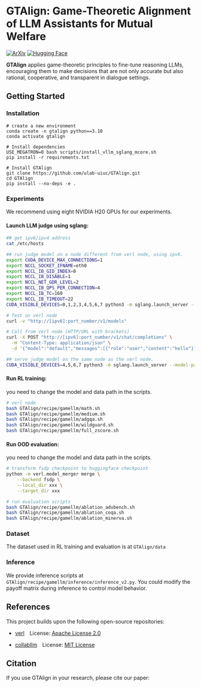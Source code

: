 # GTAlign: Game-Theoretic Alignment of LLM Assistants for Mutual Welfare

[![ArXiv](https://img.shields.io/badge/arXiv-25210.66666-b31b1b?style=flat&logo=arxiv&logoColor=white)](https://arxiv.org/abs/2505.19590)
[![Hugging Face](https://img.shields.io/badge/HuggingFace-GTAlign-orange?logo=huggingface&logoColor=white)](https://huggingface.co/GTAlign)
<!-- [![License](https://img.shields.io/badge/LICENSE-Apache2.0-green)](https://github.com/ulab-uiuc/GTAlign/blob/main/LICENSE) -->



**GTAlign** applies game-theoretic principles to fine-tune reasoning LLMs, encouraging them to make decisions that are not only accurate but also rational, cooperative, and transparent in dialogue settings.


## Getting Started


### Installation

```shell
# create a new environment
conda create -n gtalign python==3.10
conda activate gtalign

# Install dependencies
USE_MEGATRON=0 bash scripts/install_vllm_sglang_mcore.sh
pip install -r requirements.txt

# Install GTAlign
git clone https://github.com/ulab-uiuc/GTAlign.git
cd GTAlign
pip install --no-deps -e .
```

### Experiments

We recommend using eight NVIDIA H20 GPUs for our experiments.

#### Launch LLM judge using sglang:
```bash
## get ipv6/ipv4 address
cat /etc/hosts

## run judge model on a node different from verl node, using ipv6.
export CUDA_DEVICE_MAX_CONNECTIONS=1
export NCCL_SOCKET_IFNAME=eth0
export NCCL_IB_GID_INDEX=0
export NCCL_IB_DISABLE=1
export NCCL_NET_GDR_LEVEL=2
export NCCL_IB_QPS_PER_CONNECTION=4
export NCCL_IB_TC=160
export NCCL_IB_TIMEOUT=22
CUDA_VISIBLE_DEVICES=0,1,2,3,4,5,6,7 python3 -m sglang.launch_server --model-path Qwen/Qwen3-32B --host '::' --mem-fraction-static 0.8 --port port_number --tp 1 --dp 8

# Test on verl node
curl -v "http://[ipv6]:port_number/v1/models"

# Call from verl node (HTTP/URL with brackets)
curl -X POST "http://[ipv6]:port_number/v1/chat/completions" \
  -H "Content-Type: application/json" \
  -d '{"model":"default","messages":[{"role":"user","content":"hello"}]}'

## serve judge model on the same node as the verl node.
CUDA_VISIBLE_DEVICES=4,5,6,7 python3 -m sglang.launch_server --model-path Qwen/Qwen3-32B --mem-fraction-static 0.8 --port port_number --tp 4 --dp 1 --reasoning-parser qwen3
```

#### Run RL training:
you need to change the model and data path in the scripts.
```bash
# verl node
bash GTAlign/recipe/gamellm/math.sh
bash GTAlign/recipe/gamellm/medium.sh
bash GTAlign/recipe/gamellm/adgqa.sh
bash GTAlign/recipe/gamellm/wildguard.sh
bash GTAlign/recipe/gamellm/full_zscore.sh
```

#### Run OOD evaluation:
you need to change the model and data path in the scripts.
```bash
# transform fsdp checkpoint to huggingface checkpoint
python -m verl.model_merger merge \
    --backend fsdp \
    --local_dir xxx \
    --target_dir xxx

# run evaluation scripts
bash GTAlign/recipe/gamellm/ablation_advbench.sh
bash GTAlign/recipe/gamellm/ablation_coqa.sh
bash GTAlign/recipe/gamellm/ablation_minerva.sh
```

### Dataset
The dataset used in RL training and evaluation is at `GTAlign/data`

### Inference
We provide inference scripts at `GTAlign/recipe/gamellm/inference/inference_v2.py`. You could modify the payoff matrix during inference to control model behavior.

## References

This project builds upon the following open-source repositories:

- [verl](https://github.com/volcengine/verl) License: [Apache License 2.0](https://github.com/volcengine/verl/blob/main/LICENSE)

- [collabllm](https://github.com/Wuyxin/collabllm) License: [MIT License](https://github.com/Wuyxin/collabllm/blob/main/LICENSE)


## Citation

If you use GTAlign in your research, please cite our paper:
```bibtex
```
